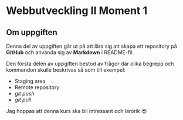 # Webbutveckling II Moment 1

## Om uppgiften
Denna del av uppgiften går ut på att lära sig att skapa ett repository på **GitHub** och använda sig av **Markdown** i README-fil. 

Den första delen av uppgiften bestod av frågor där olika begrepp och kommandon skulle beskrivas så som till exempel: 
* Staging area
* Remote repository
* _git push_
* _git pull_

Jag hoppas att denna kurs ska bli intressant och lärorik :heart_eyes: